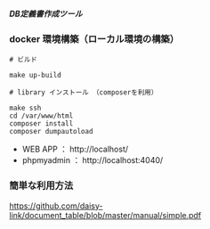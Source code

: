 ##### DB定義書作成ツール

### docker 環境構築（ローカル環境の構築）
```
# ビルド

make up-build

# library インストール （composerを利用）

make ssh
cd /var/www/html
composer install
composer dumpautoload
```
- WEB APP ： http://localhost/
- phpmyadmin ： http://localhost:4040/


### 簡単な利用方法

https://github.com/daisy-link/document_table/blob/master/manual/simple.pdf

